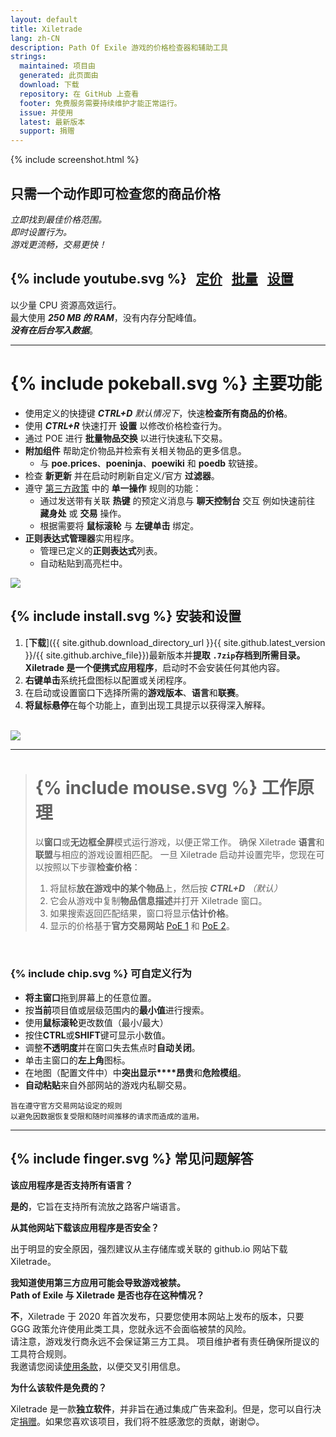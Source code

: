```yaml
---
layout: default
title: Xiletrade
lang: zh-CN
description: Path Of Exile 游戏的价格检查器和辅助工具
strings:
  maintained: 项目由
  generated: 此页面由
  download: 下载
  repository: 在 GitHub 上查看
  footer: 免费服务需要持续维护才能正常运行。
  issue: 并使用
  latest: 最新版本
  support: 捐赠
---
```

{% include screenshot.html %}
## 只需一个动作即可检查您的商品价格

*立即找到最佳价格范围。*  
*即时设置行为。*  
*游戏更流畅，交易更快！*  

## {% include youtube.svg %} &nbsp; [定价](https://youtu.be/4mP3uOsr8oc) &nbsp; [批量](https://youtu.be/6yuLZXTho-A) &nbsp; [设置](https://youtu.be/libdIjrNM-8)<br>

以少量 CPU 资源高效运行。  
最大使用 ***250 MB 的 RAM***，没有内存分配峰值。  
***没有在后台写入数据***。  

* * *

# {% include pokeball.svg %} 主要功能

- 使用定义的快捷键 ***CTRL+D*** *默认情况下*，快速**检查所有商品的价格**。
- 使用 ***CTRL+R*** 快速打开 **设置** 以修改价格检查行为。
- 通过 POE 进行 **批量物品交换** 以进行快速私下交易。
- **附加组件** 帮助定价物品并检索有关相关物品的更多信息。
	- 与 **poe.prices**、**poeninja**、**poewiki** 和 **poedb** 软链接。
- 检查 **新更新** 并在启动时刷新自定义/官方 **过滤器**。
- 遵守 [第三方政策](https://www.pathofexile.com/developer/docs#policy) 中的 **单一操作** 规则的功能：
	- 通过发送带有关联 **热键** 的预定义消息与 **聊天控制台** 交互
例如快速前往 **藏身处** 或 **交易** 操作。
	- 根据需要将 **鼠标滚轮** 与 **左键单击** 绑定。
- **正则表达式管理器**实用程序。
	- 管理已定义的**正则表达式**列表。
	- 自动粘贴到高亮栏中。  

<img align="center" src="https://github.com/user-attachments/assets/1a3229fe-9f61-4c18-b4de-98e2ee026ace">
<br>

## {% include install.svg %} 安装和设置

1. [**下载**]({{ site.github.download_directory_url }}{{ site.github.latest_version }}/{{ site.github.archive_file}})最新版本并**提取** **`.7zip`**存档到所需目录。
Xiletrade 是一个**便携式应用程序**，启动时不会安装任何其他内容。
2. **右键单击**系统托盘图标以配置或关闭程序。
3. 在启动或设置窗口下选择所需的**游戏版本**、**语言**和**联赛**。
4. **将鼠标悬停**在每个功能上，直到出现工具提示以获得深入解释。  
<br>
<img src="https://github.com/user-attachments/assets/2aa8b83a-9144-4b56-8d79-1808aac0d486">
<br>

* * *
> # {% include mouse.svg %} 工作原理
>
> 以**窗口**或**无边框全屏**模式运行游戏，以便正常工作。
> 确保 Xiletrade **语言**和**联盟**与相应的游戏设置相匹配。
> 一旦 Xiletrade 启动并设置完毕，您现在可以按照以下步骤**检查价格**：
>   1. 将鼠标**放在游戏中的某个物品**上，然后按 ***CTRL+D*** *（默认）*
>   2. 它会从游戏中复制**物品信息描述**并打开 Xiletrade 窗口。
>   3. 如果搜索返回匹配结果，窗口将显示**估计价格**。
>   4. 显示的价格基于**官方交易网站** [PoE 1](https://www.pathofexile.com/trade/search/) 和 [PoE 2](https://www.pathofexile.com/trade2/search/poe2/)。
<br>

### {% include chip.svg %} 可自定义行为

* **将主窗口**拖到屏幕上的任意位置。
* 按**当前**项目值或层级范围内的**最小值**进行搜索。
* 使用**鼠标滚轮**更改数值（最小/最大）
* 按住**CTRL**或**SHIFT**键可显示小数值。
* 调整**不透明度**并在窗口失去焦点时**自动关闭**。
* 单击主窗口的**左上角**图标。
* 在地图（配置文件中）中**突出显示****昂贵**和**危险模组**。
* **自动粘贴**来自外部网站的游戏内私聊交易。

```
旨在遵守官方交易网站设定的规则
以避免因数据恢复受限和随时间推移的请求而造成的滥用。
```

* * *

## {% include finger.svg %} 常见问题解答

<p class="accordion"><b>该应用程序是否支持所有语言？</b></p>
<div class="panel">
<b>是的</b>，它旨在支持所有流放之路客户端语言。
</div>

<p class="accordion"><b>从其他网站下载该应用程序是否安全？</b></p>
<div class="panel">
出于明显的安全原因，强烈建议从主存储库或关联的 github.io 网站下载 Xiletrade。
</div>

<p class="accordion"><b>我知道使用第三方应用可能会导致游戏被禁。<br>Path of Exile 与 Xiletrade 是否也存在这种情况？</b></p>
<div class="panel">
<b>不</b>，Xiletrade 于 2020 年首次发布，只要您使用本网站上发布的版本，只要 GGG 政策允许使用此类工具，您就永远不会面临被禁的风险。
<br>请注意，游戏发行商永远不会保证第三方工具。
项目维护者有责任确保所提议的工具符合规则。
<br>我邀请您阅读<a target="_blank" rel="noopener noreferrer" href="https://www.pathofexile.com/developer/docs#policy">使用条款</a>，以便交叉引用信息。
</div>

<p class="accordion"><b>为什么该软件是免费的？</b></p>
<div class="panel">
Xiletrade 是一款<b>独立软件</b>，并非旨在通过集成广告来盈利。但是，您可以自行决定<a target="_blank" rel="noopener noreferrer" href="{{ site.github.paypal_url }}">捐赠</a>。如果您喜欢该项目，我们将不胜感激您的贡献，谢谢😊。
</div>